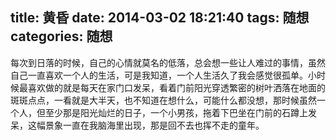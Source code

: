 title: 黄昏
date: 2014-03-02 18:21:40
tags: 随想
categories: 随想
---
每次到日落的时候，自己的心情就莫名的低落，总会想一些让人难过的事情，虽然自己一直喜欢一个人的生活，可是我知道，一个人生活久了我会感觉很孤单。小时候最喜欢做的就是每天在家门口发呆，看着门前阳光穿透繁密的树叶洒落在地面的斑斑点点，一看就是大半天，也不知道在想什么，可能什么都没想，那时候虽然一个人，但至少那是阳光灿烂的日子，一个小男孩，拖着下巴坐在门前的石蹲上发呆，这幅景象一直在我脑海里出现，那是回不去也挥不走的童年。
